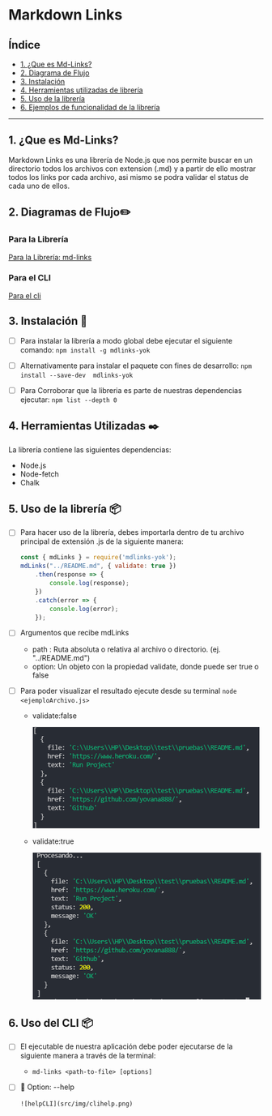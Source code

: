 # Markdown Links

## Índice

* [1. ¿Que es Md-Links?](#1-que-es-md-links)
* [2. Diagrama de Flujo](#2-diagrama-de-flujo)
* [3. Instalación](#3-instalación)
* [4. Herramientas utilizadas de librería](#4-herramientas-utilizadas)
* [5. Uso de la librería](#5-uso-de-la-librería)
* [6. Ejemplos de funcionalidad de la librería](#5-ejemplos-de-funcionalidad-de-la-librería)

***

## 1. ¿Que es Md-Links?

Markdown Links es una librería de Node.js que nos permite buscar en un directorio todos los archivos con extension (.md) y a partir de ello mostrar todos los links por cada archivo, asi mismo se podra validar el status de cada uno de ellos.

## 2. Diagramas de Flujo:pencil2:

   ### Para la Librería
   [Para la Librería: md-links](src/img/md_links.jpg)

   ### Para el CLI
   [Para el cli](src/img/cli.jpg)

## 3. Instalación :rocket:

- [ ] Para instalar la librería a modo global debe ejecutar el siguiente comando: `npm install -g mdlinks-yok`

- [ ] Alternativamente para instalar el paquete con fines de desarrollo: `npm install --save-dev  mdlinks-yok`

- [ ] Para Corroborar que la libreria es parte de nuestras dependencias ejecutar: `npm list --depth 0`

## 4. Herramientas Utilizadas 	:black_nib:

La librería contiene las siguientes dependencias:
* Node.js
* Node-fetch
* Chalk

## 5. Uso de la librería :package:

- [ ] Para hacer uso de la librería, debes importarla dentro de tu archivo principal de extensión .js de la siguiente manera:
    ```js
    const { mdLinks } = require('mdlinks-yok');
    mdLinks("../README.md", { validate: true })
        .then(response => {
            console.log(response);
        })
        .catch(error => {
            console.log(error);
        });
    ```

- [ ] Argumentos que recibe mdLinks
    - path : Ruta absoluta o relativa al archivo o directorio. (ej. "../README.md")
    - option: Un objeto con la propiedad validate, donde puede ser true o false 

- [ ] Para poder visualizar el resultado ejecute desde su terminal `node <ejemploArchivo.js>` 
    - validate:false

      ![resultApiFalse](src/img/resultApiFalse.png)

    - validate:true

      ![resultApiTrue](src/img/resultApiTrue.png)

## 6. Uso del CLI :package:
 - [ ] El ejecutable de nuestra aplicación debe poder ejecutarse de la siguiente manera a través de la terminal:
     - `md-links <path-to-file> [options]`

 - [ ] :small_orange_diamond: Option: --help

       ![helpCLI](src/img/clihelp.png)